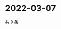 # 2022-03-07

共 0 条

<!-- BEGIN WEIBO -->
<!-- 最后更新时间 Mon Mar 07 2022 17:15:08 GMT+0800 (China Standard Time) -->

<!-- END WEIBO -->
